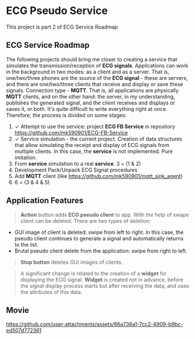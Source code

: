# ECG Pseudo Service

This project is part 2 of ECG Service Roadmap

## ECG Service Roadmap

The following projects should bring me closer to creating a service that simulates the transmission/reception of __ECG signals__. Applications can work in the background in two modes: as a client and as a server. That is, one/two/three phones are the source of the __ECG signal__ - these are servers, and there are one/two/three clients that receive and display or save these signals.
Connection type - __MQTT__. That is, all applications are physically __MQTT__ clients, and on the other hand: the server, in my understanding, publishes the generated signal, and the client receives and displays or saves it, or both.
It's quite difficult to write everything right at once. Therefore, the process is divided on some stages:
1. ✓ Attempt to use the service: project __ECG FB Service__ in repository https://github.com/mk590901/ECG-FB-Service
2. ✓ Service simulation - the current project. Creation of data structures that allow simulating the receipt and display of ECG signals from multiple clients. In this case, the __service__ is not implemented. Pure imitation.
3. From __service__ simulation to a real __service__. 3 = (1 & 2)
4. Development Pack/Unpack ECG Signal procedures
5. Add __MQTT__ client (like https://github.com/mk590901/mqtt_sink_agent)
6. 6 = (3 & 4 & 5)

## Application Features

> __Action__ button adds __ECG pseudo client__ to app. With the help of swape client can be deleted. There are two types of deletion:
* GUI image of client is deleted: swipe from left to right. In this case, the pseudo client continues to generate a signal and automatically returns to the list.
* Brutal pseudo client delete from the application: swipe from right to left.
>__Stop button__ deletes GUI images of clients.

> A significant change is related to the creation of a __widget__ for displaying the ECG signal. __Widget__ is created not in advance, before the signal display process starts but after receiving the data, and uses the attributes of this data. 
 
## Movie

https://github.com/user-attachments/assets/66a736a1-7cc2-4909-b9bc-ed507d772361

